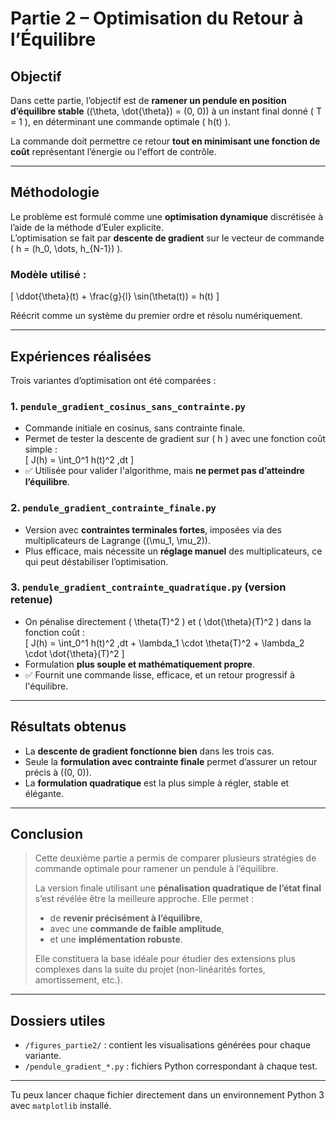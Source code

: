 # Partie 2 – Optimisation du Retour à l’Équilibre

## Objectif

Dans cette partie, l’objectif est de **ramener un pendule en position d’équilibre stable** \((\theta, \dot{\theta}) = (0, 0)\) à un instant final donné \( T = 1 \), en déterminant une commande optimale \( h(t) \).

La commande doit permettre ce retour **tout en minimisant une fonction de coût** représentant l’énergie ou l'effort de contrôle.

---

## Méthodologie

Le problème est formulé comme une **optimisation dynamique** discrétisée à l’aide de la méthode d’Euler explicite.  
L’optimisation se fait par **descente de gradient** sur le vecteur de commande \( h = (h_0, \dots, h_{N-1}) \).

### Modèle utilisé :

\[
\ddot{\theta}(t) + \frac{g}{l} \sin(\theta(t)) = h(t)
\]

Réécrit comme un système du premier ordre et résolu numériquement.

---

## Expériences réalisées

Trois variantes d’optimisation ont été comparées :

### 1. `pendule_gradient_cosinus_sans_contrainte.py`
- Commande initiale en cosinus, sans contrainte finale.
- Permet de tester la descente de gradient sur \( h \) avec une fonction coût simple :  
  \[
  J(h) = \int_0^1 h(t)^2 \,dt
  \]
- ✅ Utilisée pour valider l'algorithme, mais **ne permet pas d’atteindre l’équilibre**.

### 2. `pendule_gradient_contrainte_finale.py`
- Version avec **contraintes terminales fortes**, imposées via des multiplicateurs de Lagrange \((\mu_1, \mu_2)\).
- Plus efficace, mais nécessite un **réglage manuel** des multiplicateurs, ce qui peut déstabiliser l’optimisation.

### 3. `pendule_gradient_contrainte_quadratique.py` **(version retenue)**
- On pénalise directement \( \theta(T)^2 \) et \( \dot{\theta}(T)^2 \) dans la fonction coût :  
  \[
  J(h) = \int_0^1 h(t)^2 \,dt + \lambda_1 \cdot \theta(T)^2 + \lambda_2 \cdot \dot{\theta}(T)^2
  \]
- Formulation **plus souple et mathématiquement propre**.
- ✅ Fournit une commande lisse, efficace, et un retour progressif à l'équilibre.

---

## Résultats obtenus

- La **descente de gradient fonctionne bien** dans les trois cas.
- Seule la **formulation avec contrainte finale** permet d’assurer un retour précis à \((0, 0)\).
- La **formulation quadratique** est la plus simple à régler, stable et élégante.

---

## Conclusion

> Cette deuxième partie a permis de comparer plusieurs stratégies de commande optimale pour ramener un pendule à l’équilibre.
>
> La version finale utilisant une **pénalisation quadratique de l’état final** s’est révélée être la meilleure approche. Elle permet :
> - de **revenir précisément à l’équilibre**,
> - avec une **commande de faible amplitude**,
> - et une **implémentation robuste**.
>
> Elle constituera la base idéale pour étudier des extensions plus complexes dans la suite du projet (non-linéarités fortes, amortissement, etc.).

---

## Dossiers utiles

- `/figures_partie2/` : contient les visualisations générées pour chaque variante.
- `/pendule_gradient_*.py` : fichiers Python correspondant à chaque test.

---

Tu peux lancer chaque fichier directement dans un environnement Python 3 avec `matplotlib` installé.

